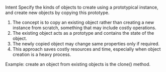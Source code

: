 Intent
Specify the kinds of objects to create using a prototypical instance, and create new
objects by copying this prototype.


1. The concept is to copy an existing object rather than creating a new instance from scratch,
something that may include costly operations.
2. The existing object acts as a prototype and contains the state of the object.
3. The newly copied object may change same properties only if required.
4. This approach saves costly resources and time, especially when object creation is a heavy process.

Example: create an object from existing objects is the clone() method.